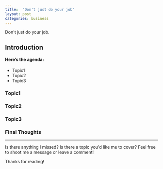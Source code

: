 ```yaml
---
title:  "Don't just do your job"
layout: post
categories: business
---
```

Don't just do your job.

## Introduction

#### Here’s the agenda:
* Topic1
* Topic2
* Topic3

### Topic1


### Topic2


###  Topic3


### Final Thoughts


---

Is there anything I missed? Is there a topic you'd like me to cover? Feel free to shoot me a message or leave a comment!

Thanks for reading!
